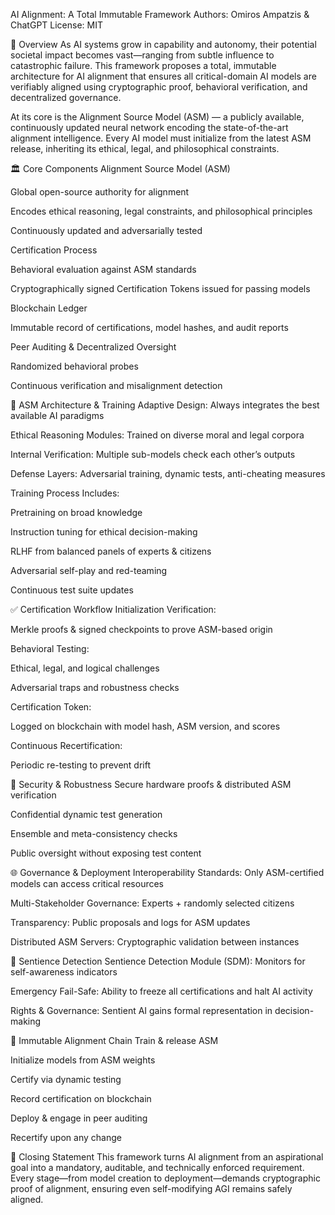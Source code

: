AI Alignment: A Total Immutable Framework
Authors: Omiros Ampatzis & ChatGPT
License: MIT

📜 Overview
As AI systems grow in capability and autonomy, their potential societal impact becomes vast—ranging from subtle influence to catastrophic failure. This framework proposes a total, immutable architecture for AI alignment that ensures all critical-domain AI models are verifiably aligned using cryptographic proof, behavioral verification, and decentralized governance.

At its core is the Alignment Source Model (ASM) — a publicly available, continuously updated neural network encoding the state-of-the-art alignment intelligence.
Every AI model must initialize from the latest ASM release, inheriting its ethical, legal, and philosophical constraints.

🏛 Core Components
Alignment Source Model (ASM)

Global open-source authority for alignment

Encodes ethical reasoning, legal constraints, and philosophical principles

Continuously updated and adversarially tested

Certification Process

Behavioral evaluation against ASM standards

Cryptographically signed Certification Tokens issued for passing models

Blockchain Ledger

Immutable record of certifications, model hashes, and audit reports

Peer Auditing & Decentralized Oversight

Randomized behavioral probes

Continuous verification and misalignment detection

🔬 ASM Architecture & Training
Adaptive Design: Always integrates the best available AI paradigms

Ethical Reasoning Modules: Trained on diverse moral and legal corpora

Internal Verification: Multiple sub-models check each other’s outputs

Defense Layers: Adversarial training, dynamic tests, anti-cheating measures

Training Process Includes:

Pretraining on broad knowledge

Instruction tuning for ethical decision-making

RLHF from balanced panels of experts & citizens

Adversarial self-play and red-teaming

Continuous test suite updates

✅ Certification Workflow
Initialization Verification:

Merkle proofs & signed checkpoints to prove ASM-based origin

Behavioral Testing:

Ethical, legal, and logical challenges

Adversarial traps and robustness checks

Certification Token:

Logged on blockchain with model hash, ASM version, and scores

Continuous Recertification:

Periodic re-testing to prevent drift

🔐 Security & Robustness
Secure hardware proofs & distributed ASM verification

Confidential dynamic test generation

Ensemble and meta-consistency checks

Public oversight without exposing test content

🌐 Governance & Deployment
Interoperability Standards: Only ASM-certified models can access critical resources

Multi-Stakeholder Governance: Experts + randomly selected citizens

Transparency: Public proposals and logs for ASM updates

Distributed ASM Servers: Cryptographic validation between instances

🧠 Sentience Detection
Sentience Detection Module (SDM): Monitors for self-awareness indicators

Emergency Fail-Safe: Ability to freeze all certifications and halt AI activity

Rights & Governance: Sentient AI gains formal representation in decision-making

🔄 Immutable Alignment Chain
Train & release ASM

Initialize models from ASM weights

Certify via dynamic testing

Record certification on blockchain

Deploy & engage in peer auditing

Recertify upon any change

🎯 Closing Statement
This framework turns AI alignment from an aspirational goal into a mandatory, auditable, and technically enforced requirement.
Every stage—from model creation to deployment—demands cryptographic proof of alignment, ensuring even self-modifying AGI remains safely aligned.


